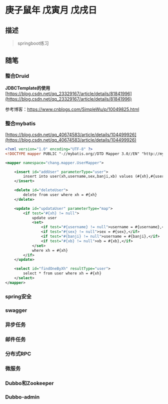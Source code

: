 # 庚子鼠年 戊寅月 戊戌日

## 描述

> springboot练习

## 随笔

### 整合Druid

**JDBCTemplate的使用** [https://blog.csdn.net/qq_23329167/article/details/81841996](https://blog.csdn.net/qq_23329167/article/details/81841996)

参考博客：https://www.cnblogs.com/SimpleWu/p/10049825.html

### 整合mybatis

[https://blog.csdn.net/qq_40674583/article/details/104499926](https://blog.csdn.net/qq_40674583/article/details/104499926)



```xml
<?xml version="1.0" encoding="UTF-8" ?>
<!DOCTYPE mapper PUBLIC "-//mybatis.org//DTD Mapper 3.0//EN" "http://mybatis.org/dtd/mybatis-3-mapper.dtd" >

<mapper namespace="chang.mapper.UserMapper">

    <insert id="addUser" parameterType="user">
        insert into user(xh,username,sex,banji,xb) values (#{xh},#{username},#{sex},#{banji},#{xb});
    </insert>

    <delete id="deleteUser">
        delete from user where xh = #{xh}
    </delete>

    <update id="updataUser" parameterType="map">
        <if test="#{xh} != null">
            update user
            <set>
                <if test="#{username} != null">username = #{username},</if>
                <if test="#{sex} != null">sex = #{sex},</if>
                <if test="#{banji} != null">username = #{banji},</if>
                <if test="#{xb} != null">xb = #{xb},</if>
            </set>
            where xh = #{xh}
        </if>
    </update>

    <select id="findOneByXh" resultType="user">
        select * from user where xh = #{xh}
    </select>
</mapper>
```

### spring安全

### swagger

### 异步任务

### 邮件任务

### 分布式RPC

### 微服务

### Dubbo和Zookeeper

### Dubbo-admin

